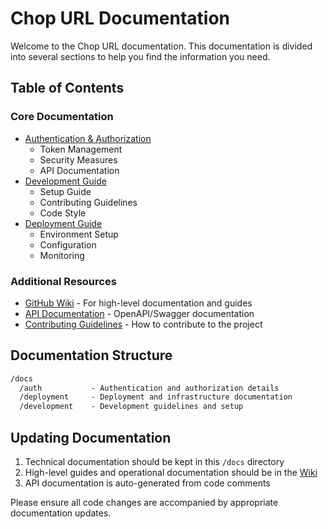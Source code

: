 # Chop URL Documentation

Welcome to the Chop URL documentation. This documentation is divided into several sections to help you find the information you need.

## Table of Contents

### Core Documentation

- [Authentication & Authorization](auth/README.md)
  - Token Management
  - Security Measures
  - API Documentation
- [Development Guide](development/README.md)
  - Setup Guide
  - Contributing Guidelines
  - Code Style
- [Deployment Guide](deployment/README.md)
  - Environment Setup
  - Configuration
  - Monitoring

### Additional Resources

- [GitHub Wiki](https://github.com/gokh4nozturk/chop-url/wiki) - For high-level documentation and guides
- [API Documentation](https://api.chop-url.com/docs) - OpenAPI/Swagger documentation
- [Contributing Guidelines](CONTRIBUTING.md) - How to contribute to the project

## Documentation Structure

```txt
/docs
  /auth           - Authentication and authorization details
  /deployment     - Deployment and infrastructure documentation
  /development    - Development guidelines and setup
```

## Updating Documentation

1. Technical documentation should be kept in this `/docs` directory
2. High-level guides and operational documentation should be in the [Wiki](https://github.com/gokh4nozturk/chop-url/wiki)
3. API documentation is auto-generated from code comments

Please ensure all code changes are accompanied by appropriate documentation updates.
